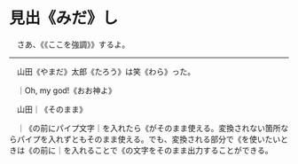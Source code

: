# 見出《みだ》し

　さあ、《《ここを強調》》するよ。

---

　山田《やまだ》太郎《たろう》は笑《わら》った。

　｜Oh, my god!《おお神よ》

　山田｜《そのまま》

　｜《の前にパイプ文字｜を入れたら《がそのまま使える。変換されない箇所ならパイプを入れずともそのまま使える。でも、変換される部分で《を使いたいときは《の前に｜を入れることで《の文字をそのまま出力することができる。


